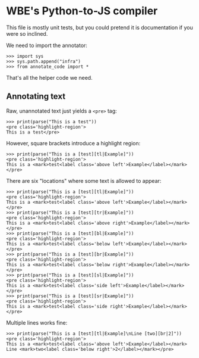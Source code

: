WBE's Python-to-JS compiler
===========================

This file is mostly unit tests, but you could pretend it is
documentation if you were so inclined.

We need to import the annotator:

    >>> import sys
    >>> sys.path.append("infra")
    >>> from annotate_code import *

That's all the helper code we need.

Annotating text
---------------

Raw, unannotated text just yields a `<pre>` tag:

    >>> print(parse("This is a test"))
    <pre class='highlight-region'>
    This is a test</pre>

However, square brackets introduce a highlight region:

    >>> print(parse("This is a [test][tl|Example]"))
    <pre class='highlight-region'>
    This is a <mark>test<label class='above left'>Example</label></mark></pre>

There are six "locations" where some text is allowed to appear:


    >>> print(parse("This is a [test][tl|Example]"))
    <pre class='highlight-region'>
    This is a <mark>test<label class='above left'>Example</label></mark></pre>
    >>> print(parse("This is a [test][tr|Example]"))
    <pre class='highlight-region'>
    This is a <mark>test<label class='above right'>Example</label></mark></pre>
    >>> print(parse("This is a [test][bl|Example]"))
    <pre class='highlight-region'>
    This is a <mark>test<label class='below left'>Example</label></mark></pre>
    >>> print(parse("This is a [test][br|Example]"))
    <pre class='highlight-region'>
    This is a <mark>test<label class='below right'>Example</label></mark></pre>
    >>> print(parse("This is a [test][sl|Example]"))
    <pre class='highlight-region'>
    This is a <mark>test<label class='side left'>Example</label></mark></pre>
    >>> print(parse("This is a [test][sr|Example]"))
    <pre class='highlight-region'>
    This is a <mark>test<label class='side right'>Example</label></mark></pre>
    
Multiple lines works fine:

    >>> print(parse("This is a [test][tl|Example]\nLine [two][br|2]"))
    <pre class='highlight-region'>
    This is a <mark>test<label class='above left'>Example</label></mark>
    Line <mark>two<label class='below right'>2</label></mark></pre>
